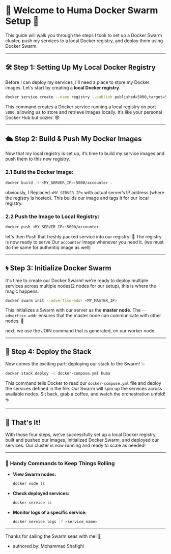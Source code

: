# 🚢 Welcome to **Huma Docker Swarm Setup** 🌊

This guide will walk you through the steps I took to set up a Docker Swarm cluster, push my services to a local Docker registry, and deploy them using Docker Swarm. 

---

## 🛠️ **Step 1: Setting Up My Local Docker Registry**

Before I can deploy my services, I'll need a place to store my Docker images. Let's start by creating a **local Docker registry**.

```bash
docker service create --name registry --publish published=5000,target=5000 registry:2
```

This command creates a Docker service running a local registry on port `5000`, allowing us to store and retrieve images locally. It’s like your personal Docker Hub but cozier. 😎

---

## 🛳️ **Step 2: Build & Push My Docker Images**

Now that my local registry is set up, it’s time to build my service images and push them to this new registry.

### 2.1 **Build the Docker Image:**

```bash
docker build -t <MY_SERVER_IP>:5000/accounter .
```

obviously, I Replaced `<MY_SERVER_IP>` with actual server’s IP address (where the registry is hosted). This builds our image and tags it for our local registry.

### 2.2 **Push the Image to Local Registry:**

```bash
docker push <MY_SERVER_IP>:5000/accounter
```

let's then Push that freshly packed service into our registry! 🎉 The registry is now ready to serve Our `accounter` image whenever you need it. (we must do the same for authentiq image as well)

---

## 🌀 **Step 3: Initialize Docker Swarm**

It's time to create our Docker Swarm! we’re ready to deploy multiple services across multiple nodes(2 nodes for our setup), this is where the magic happens.

```bash
docker swarm init --advertise-addr <MY_MASTER_IP>
```

This initializes a Swarm with our server as the **master node**. The `--advertise-addr` ensures that the master node can communicate with other nodes. 🚀

next, we use the JOIN command that is generated, on our worker node.

---

## 🚀 **Step 4: Deploy the Stack**

Now comes the exciting part: deploying our stack to the Swarm! 💥

```bash
docker stack deploy -c docker-compose.yml huma
```

This command tells Docker to read our `docker-compose.yml` file and deploy the services defined in the file. Our Swarm will spin up the services across available nodes. Sit back, grab a coffee, and watch the orchestration unfold! ☕️

---

## 🎉 **That's It!** 

With those four steps, we’ve successfully set up a local Docker registry, built and pushed our images, initialized Docker Swarm, and deployed our services. Our cluster is now running and ready to scale as needed!

---

### 🤖 **Handy Commands to Keep Things Rolling**

- **View Swarm nodes:**

  ```bash
  docker node ls
  ```

- **Check deployed services:**

  ```bash
  docker service ls
  ```

- **Monitor logs of a specific service:**

  ```bash
  docker service logs -f <service_name>
  ```

---

Thanks for sailing the Swarm seas with me! 🐳

- authored by: Mohammad Shafighi